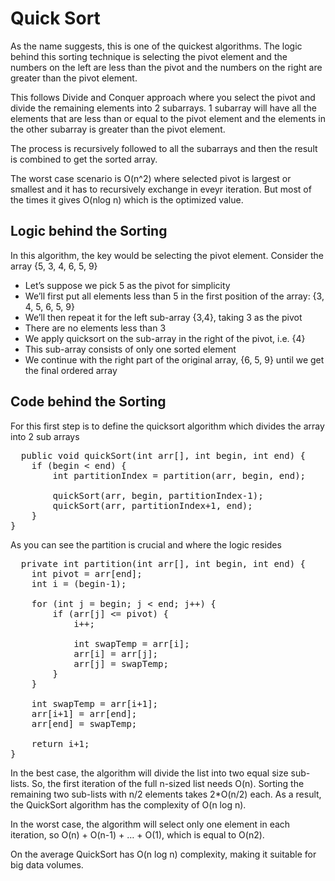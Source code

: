 # Quick Sort
As the name suggests, this is one of the quickest algorithms. The logic behind this sorting technique is selecting the pivot element and the numbers on the left are less than the pivot and the numbers on the right are greater than the pivot element.

This follows Divide and Conquer approach where you select the pivot and divide the remaining elements into 2 subarrays. 1 subarray will have all the elements that are less than or equal to the pivot element and the elements in the other subarray is greater than the pivot element.

The process is recursively followed to all the subarrays and then the result is combined to get the sorted array.

The worst case scenario is O(n^2) where selected pivot is largest or smallest and it has to recursively exchange in eveyr iteration. But most of the times it gives O(nlog n) which is the optimized value.

## Logic behind the Sorting
In this algorithm, the key would be selecting the pivot element.
Consider the array {5, 3, 4, 6, 5, 9}
- Let’s suppose we pick 5 as the pivot for simplicity
- We’ll first put all elements less than 5 in the first position of the array: {3, 4, 5, 6, 5, 9}
- We’ll then repeat it for the left sub-array {3,4}, taking 3 as the pivot
- There are no elements less than 3
- We apply quicksort on the sub-array in the right of the pivot, i.e. {4}
- This sub-array consists of only one sorted element
- We continue with the right part of the original array, {6, 5, 9} until we get the final ordered array

## Code behind the Sorting
For this first step is to define the quicksort algorithm which divides the array into 2 sub arrays
<pre>
  public void quickSort(int arr[], int begin, int end) {
    if (begin < end) {
        int partitionIndex = partition(arr, begin, end);

        quickSort(arr, begin, partitionIndex-1);
        quickSort(arr, partitionIndex+1, end);
    }
}
</pre>
As you can see the partition is crucial and where the logic resides
<pre>
  private int partition(int arr[], int begin, int end) {
    int pivot = arr[end];
    int i = (begin-1);

    for (int j = begin; j < end; j++) {
        if (arr[j] <= pivot) {
            i++;

            int swapTemp = arr[i];
            arr[i] = arr[j];
            arr[j] = swapTemp;
        }
    }

    int swapTemp = arr[i+1];
    arr[i+1] = arr[end];
    arr[end] = swapTemp;

    return i+1;
}
</pre>

In the best case, the algorithm will divide the list into two equal size sub-lists. So, the first iteration of the full n-sized list needs O(n). Sorting the remaining two sub-lists with n/2 elements takes 2*O(n/2) each. As a result, the QuickSort algorithm has the complexity of O(n log n).


In the worst case, the algorithm will select only one element in each iteration, so O(n) + O(n-1) + … + O(1), which is equal to O(n2).

On the average QuickSort has O(n log n) complexity, making it suitable for big data volumes.

